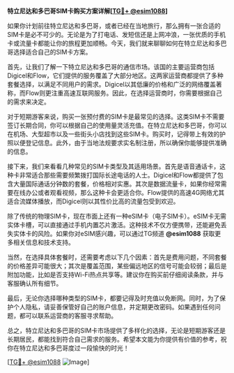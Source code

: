 **特立尼达和多巴哥SIM卡购买方案详解[[TG💪+ @esim1088](https://t.me/s/esim1088)]**

如果你计划前往特立尼达和多巴哥，或者已经在当地旅行，那么拥有一张合适的SIM卡是必不可少的。无论是为了打电话、发短信还是上网冲浪，一张优质的手机卡或流量卡都能让你的旅程更加顺畅。今天，我们就来聊聊如何在特立尼达和多巴哥选择适合自己的SIM卡方案。

首先，让我们了解一下特立尼达和多巴哥的通信市场。该国的主要运营商包括Digicel和Flow，它们提供的服务覆盖了大部分地区。这两家运营商都提供了多种套餐选择，以满足不同用户的需求。Digicel以其低廉的价格和广泛的网络覆盖著称，而Flow则更注重高速互联网服务。因此，在选择运营商时，你需要根据自己的需求来决定。

对于短期游客来说，购买一张预付费的SIM卡是最常见的选择。这类SIM卡不需要签订长期合同，你可以根据自己的使用量灵活充值。在特立尼达和多巴哥，你可以在机场、大型超市以及一些街头小店找到这些SIM卡。购买时，记得带上有效的护照以便登记信息。此外，由于当地法规要求实名制注册，所以确保你能够提供准确的信息。

接下来，我们来看看几种常见的SIM卡类型及其适用场景。首先是语音通话卡，这种卡非常适合那些需要频繁拨打国际长途电话的人士。Digicel和Flow都提供了包含大量国际通话分钟数的套餐，价格相对实惠。其次是数据流量卡，如果你经常需要在线办公或者观看视频，那么这种卡会更适合你。Flow提供的高速4G网络尤其适合流媒体播放，而Digicel则以其性价比高的流量包受到欢迎。

除了传统的物理SIM卡，现在市面上还有一种eSIM卡（电子SIM卡）。eSIM卡无需实体卡槽，可以直接通过手机内置芯片激活。这种技术不仅方便携带，还能避免丢失实体卡的风险。如果你对eSIM感兴趣，可以通过TG频道 **@esim1088** 获取更多相关信息和技术支持。

当然，在选择具体套餐时，还需要考虑以下几个因素：首先是费用问题，不同套餐的价格差异可能很大；其次是覆盖范围，某些偏远地区的信号可能会较弱；最后是附加功能，比如是否支持Wi-Fi热点共享等。建议你在购买前仔细阅读条款，并与客服确认所有细节。

最后，无论你选择哪种类型的SIM卡，都要记得及时充值以免断网。同时，为了保护个人隐私，请妥善保管好自己的账户信息，并定期更改密码。如果遇到任何问题，都可以联系运营商的客服寻求帮助。

总之，特立尼达和多巴哥的SIM卡市场提供了多样化的选择，无论是短期游客还是长期居民，都能找到符合自己需求的服务。希望本文能为你提供有价值的参考，祝你在特立尼达和多巴哥度过一段愉快的时光！

[[TG💪+ @esim1088](https://t.me/s/esim1088) ![Image](https://i.postimg.cc/4NQfJmqS/Snipaste-2025-05-13-00-14-12.png)]